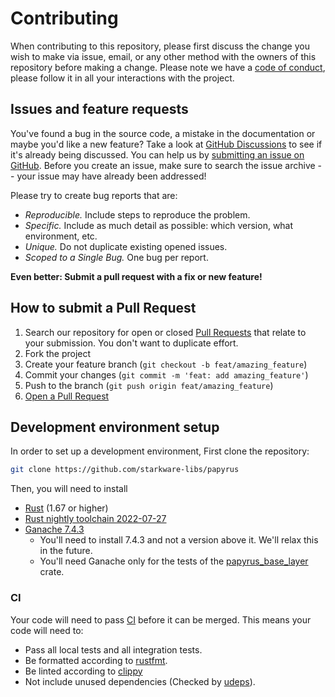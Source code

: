 # Contributing

When contributing to this repository, please first discuss the change you wish to make via issue,
email, or any other method with the owners of this repository before making a change.
Please note we have a [code of conduct](CODE_OF_CONDUCT.md),
please follow it in all your interactions with the project.

## Issues and feature requests

You've found a bug in the source code, a mistake in the documentation or maybe you'd like a new
feature? Take a look at [GitHub Discussions](https://github.com/starkware-libs/papyrus/discussions)
to see if it's already being discussed. You can help us by
[submitting an issue on GitHub](https://github.com/starkware-libs/papyrus/issues). Before you create
an issue, make sure to search the issue archive -- your issue may have already been addressed!

Please try to create bug reports that are:

- _Reproducible._ Include steps to reproduce the problem.
- _Specific._ Include as much detail as possible: which version, what environment, etc.
- _Unique._ Do not duplicate existing opened issues.
- _Scoped to a Single Bug._ One bug per report.

**Even better: Submit a pull request with a fix or new feature!**

## How to submit a Pull Request

1. Search our repository for open or closed
   [Pull Requests](https://github.com/starkware-libs/papyrus/pulls)
   that relate to your submission. You don't want to duplicate effort.
2. Fork the project
3. Create your feature branch (`git checkout -b feat/amazing_feature`)
4. Commit your changes (`git commit -m 'feat: add amazing_feature'`)
5. Push to the branch (`git push origin feat/amazing_feature`)
6. [Open a Pull Request](https://github.com/starkware-libs/papyrus/compare?expand=1)


## Development environment setup

In order to set up a development environment, First clone the repository:
```sh
git clone https://github.com/starkware-libs/papyrus
```

Then, you will need to install
- [Rust](https://www.rust-lang.org/tools/install) (1.67 or higher)
- [Rust nightly toolchain 2022-07-27](https://rust-lang.github.io/rustup/installation/index.html#installing-nightly)
- [Ganache 7.4.3](https://www.npmjs.com/package/ganache)
  - You'll need to install 7.4.3 and not a version above it. We'll relax this in the future.
  - You'll need Ganache only for the tests of the [papyrus_base_layer](../crates/papyrus_base_layer/) crate.

### CI
Your code will need to pass [CI](../.github/workflows/ci.yml) before it can be merged. This means your code will need to:
- Pass all local tests and all integration tests.
- Be formatted according to [rustfmt](https://github.com/rust-lang/rustfmt).
- Be linted according to [clippy](https://github.com/rust-lang/rust-clippy)
- Not include unused dependencies (Checked by [udeps](https://github.com/est31/cargo-udeps)).

